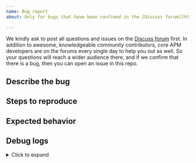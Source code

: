```yaml
---
name: Bug report
about: Only for bugs that have been confimed in the [Discuss forum](https://discuss.elastic.co/c/apm)

---
```


We kindly ask to post all questions and issues on the [Discuss forum](https://discuss.elastic.co/c/apm) first. In addition to awesome, knowledgeable community contributors, core APM developers are on the forums every single day to help you out as well. So your questions will reach a wider audience there, and if we confirm that there is a bug, then you can open an issue in this repo.


## Describe the bug
<!--
A clear and concise description of what the bug is.
-->

## Steps to reproduce
<!--
Steps to reproduce the behavior:
1. Use this config '...'
2. Then call '....'
3. Then do '....'
4. See error
-->

## Expected behavior
<!--
A clear and concise description of what you expected to happen.
-->

## Debug logs
<!--
Attach your debug logs.
See the [documentation](https://www.elastic.co/guide/en/apm/agent/java/current/trouble-shooting.html#trouble-shooting-logging)
about how to enable debug logging.
-->

<details>
<summary>Click to expand</summary>

```
replace this line with your debug logs
```
</details>

